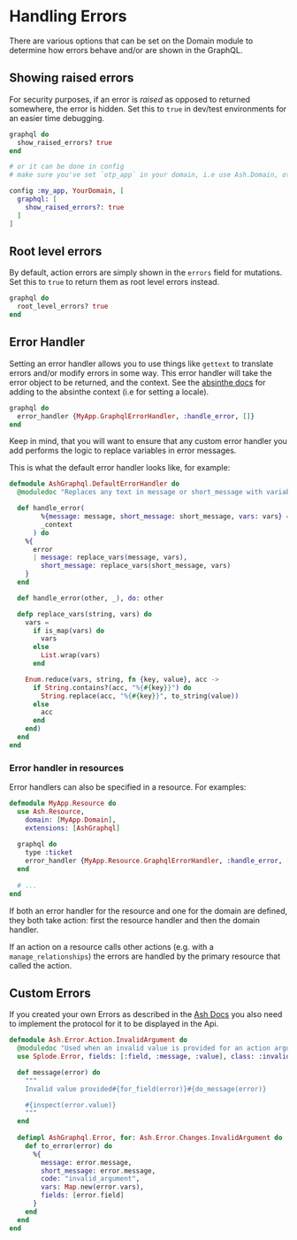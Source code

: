 # Handling Errors

There are various options that can be set on the Domain module to determine how errors behave and/or are shown in the GraphQL.

## Showing raised errors

For security purposes, if an error is *raised* as opposed to returned somewhere, the error is hidden. Set this to `true` in dev/test environments for an easier time debugging.

```elixir
graphql do
  show_raised_errors? true
end

# or it can be done in config
# make sure you've set `otp_app` in your domain, i.e use Ash.Domain, otp_app: :my_app

config :my_app, YourDomain, [
  graphql: [
    show_raised_errors?: true
  ]
]
```

## Root level errors

By default, action errors are simply shown in the `errors` field for mutations. Set this to `true` to return them as root level errors instead.

```elixir
graphql do
  root_level_errors? true
end
```

## Error Handler

Setting an error handler allows you to use things like `gettext` to translate errors and/or modify errors in some way. This error handler will take the error object to be returned, and the context. See the [absinthe docs](https://hexdocs.pm/absinthe/context-and-authentication.html#context-and-plugs) for adding to the absinthe context (i.e for setting a locale).

```elixir
graphql do
  error_handler {MyApp.GraphqlErrorHandler, :handle_error, []}
end
```

Keep in mind, that you will want to ensure that any custom error handler you add performs the logic to replace variables in error messages. 

This is what the default error handler looks like, for example:

```elixir
defmodule AshGraphql.DefaultErrorHandler do
  @moduledoc "Replaces any text in message or short_message with variables"

  def handle_error(
        %{message: message, short_message: short_message, vars: vars} = error,
        _context
      ) do
    %{
      error
      | message: replace_vars(message, vars),
        short_message: replace_vars(short_message, vars)
    }
  end

  def handle_error(other, _), do: other

  defp replace_vars(string, vars) do
    vars =
      if is_map(vars) do
        vars
      else
        List.wrap(vars)
      end

    Enum.reduce(vars, string, fn {key, value}, acc ->
      if String.contains?(acc, "%{#{key}}") do
        String.replace(acc, "%{#{key}}", to_string(value))
      else
        acc
      end
    end)
  end
end
```

### Error handler in resources
Error handlers can also be specified in a resource. For examples:

```elixir
defmodule MyApp.Resource do
  use Ash.Resource,
    domain: [MyApp.Domain],
    extensions: [AshGraphql]
    
  graphql do
    type :ticket
    error_handler {MyApp.Resource.GraphqlErrorHandler, :handle_error, []}
  end
  
  # ...
end
```

If both an error handler for the resource and one for the domain are defined,
they both take action: first the resource handler and then the domain handler.

If an action on a resource calls other actions (e.g. with a
`manage_relationships`) the errors are handled by the primary resource that
called the action.

## Custom Errors

If you created your own Errors as described in the [Ash Docs](https://hexdocs.pm/ash/error-handling.html#using-a-custom-exception) you also need to implement
the protocol for it to be displayed in the Api.

```elixir
defmodule Ash.Error.Action.InvalidArgument do
  @moduledoc "Used when an invalid value is provided for an action argument"
  use Splode.Error, fields: [:field, :message, :value], class: :invalid

  def message(error) do
    """
    Invalid value provided#{for_field(error)}#{do_message(error)}

    #{inspect(error.value)}
    """
  end
  
  defimpl AshGraphql.Error, for: Ash.Error.Changes.InvalidArgument do
    def to_error(error) do
      %{
        message: error.message,
        short_message: error.message,
        code: "invalid_argument",
        vars: Map.new(error.vars),
        fields: [error.field]
      }
    end
  end
end
```
